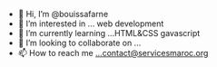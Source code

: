 - 👋 Hi, I’m @bouissafarne
- 👀 I’m interested in ... web development 
- 🌱 I’m currently learning ...HTML&CSS gavascript
- 💞️ I’m looking to collaborate on ...
- 📫 How to reach me ...contact@servicesmaroc.org

<!---
bouissafarne/bouissafarne is a ✨ special ✨ repository because its `README.md` (this file) appears on your GitHub profile.
You can click the Preview link to take a look at your changes.
--->
